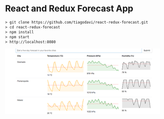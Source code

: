 # React and Redux Forecast App

```
> git clone https://github.com/tiagodavi/react-redux-forecast.git
> cd react-redux-forecast
> npm install
> npm start
> http://localhost:8080
```

![alt text](https://raw.githubusercontent.com/tiagodavi/react-redux-forecast/master/app.png)
